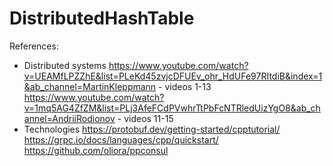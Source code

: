 # DistributedHashTable

References:
- Distributed systems
https://www.youtube.com/watch?v=UEAMfLPZZhE&list=PLeKd45zvjcDFUEv_ohr_HdUFe97RItdiB&index=1&ab_channel=MartinKleppmann - videos 1-13
https://www.youtube.com/watch?v=1mq5AG4ZfZM&list=PLj3AfeFCdPVwhrTtPbFcNTRledUizYgO8&ab_channel=AndriiRodionov - videos 11-15
- Technologies
https://protobuf.dev/getting-started/cpptutorial/
https://grpc.io/docs/languages/cpp/quickstart/
https://github.com/oliora/ppconsul


